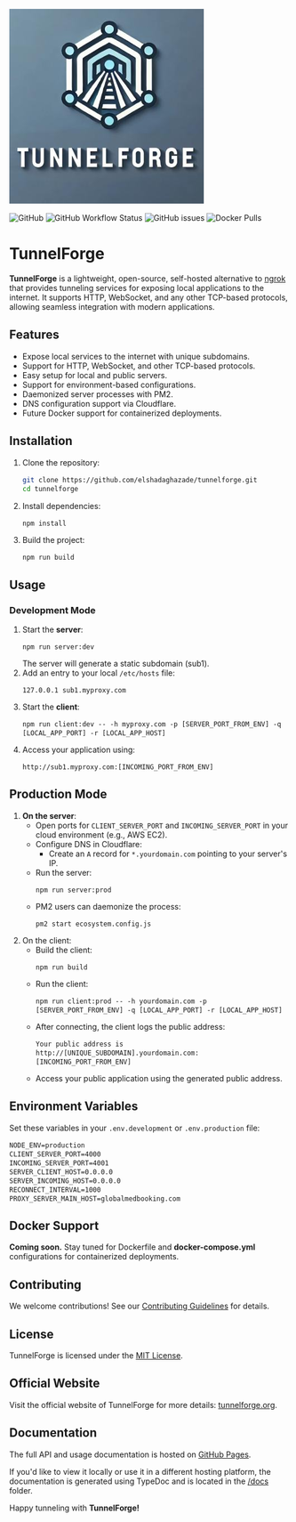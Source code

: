 ![TunnelForge Logo](./tunnelforge-350x350.jpg)

![GitHub](https://img.shields.io/github/license/elshadaghazade/tunnelforge?label=license&style=for-the-badge)
![GitHub Workflow Status](https://img.shields.io/github/actions/workflow/status/elshadaghazade/tunnelforge/release.yml?branch=main)
![GitHub issues](https://img.shields.io/github/issues/elshadaghazade/tunnelforge)
![Docker Pulls](https://img.shields.io/docker/pulls/elshadaghazade/tunnelforge)

# TunnelForge

**TunnelForge** is a lightweight, open-source, self-hosted alternative to [ngrok](https://ngrok.com/) that provides tunneling services for exposing local applications to the internet. It supports HTTP, WebSocket, and any other TCP-based protocols, allowing seamless integration with modern applications.

## Features

- Expose local services to the internet with unique subdomains.
- Support for HTTP, WebSocket, and other TCP-based protocols.
- Easy setup for local and public servers.
- Support for environment-based configurations.
- Daemonized server processes with PM2.
- DNS configuration support via Cloudflare.
- Future Docker support for containerized deployments.

## Installation

1. Clone the repository:
   ```bash
   git clone https://github.com/elshadaghazade/tunnelforge.git
   cd tunnelforge
   ```
2. Install dependencies:
    ```
    npm install
    ```
3. Build the project:
    ```
    npm run build
    ```

## Usage

### Development Mode
1. Start the **server**:
    ```
    npm run server:dev
    ```
    The server will generate a static subdomain (sub1).
2. Add an entry to your local ```/etc/hosts``` file:
    ```
    127.0.0.1 sub1.myproxy.com
    ```
3. Start the **client**:
    ```
    npm run client:dev -- -h myproxy.com -p [SERVER_PORT_FROM_ENV] -q [LOCAL_APP_PORT] -r [LOCAL_APP_HOST]
    ```
4. Access your application using:
    ```
    http://sub1.myproxy.com:[INCOMING_PORT_FROM_ENV]
    ```

## Production Mode
1. **On the server**:
    - Open ports for ```CLIENT_SERVER_PORT``` and ```INCOMING_SERVER_PORT``` in your cloud environment (e.g., AWS EC2).
    - Configure DNS in Cloudflare:
        - Create an ```A``` record for ```*.yourdomain.com``` pointing to your server's IP.
    - Run the server:
        ```
        npm run server:prod
        ```
    - PM2 users can daemonize the process:
        ```
        pm2 start ecosystem.config.js
        ```
2. On the client:
    - Build the client:
        ```
        npm run build
        ```
    - Run the client:
        ```
        npm run client:prod -- -h yourdomain.com -p [SERVER_PORT_FROM_ENV] -q [LOCAL_APP_PORT] -r [LOCAL_APP_HOST]
        ```
    - After connecting, the client logs the public address:
        ```
        Your public address is http://[UNIQUE_SUBDOMAIN].yourdomain.com:[INCOMING_PORT_FROM_ENV]
        ```
    - Access your public application using the generated public address.

## Environment Variables
Set these variables in your ```.env.development``` or ```.env.production``` file:
```
NODE_ENV=production
CLIENT_SERVER_PORT=4000
INCOMING_SERVER_PORT=4001
SERVER_CLIENT_HOST=0.0.0.0
SERVER_INCOMING_HOST=0.0.0.0
RECONNECT_INTERVAL=1000
PROXY_SERVER_MAIN_HOST=globalmedbooking.com
```

## Docker Support
**Coming soon.**
Stay tuned for Dockerfile and **docker-compose.yml** configurations for containerized deployments.

## Contributing
We welcome contributions! See our [Contributing Guidelines](./CONTRIBUTING.md) for details.

## License
TunnelForge is licensed under the [MIT License](./LICENSE).

## Official Website
Visit the official website of TunnelForge for more details: [tunnelforge.org](https://tunnelforge.org).

## Documentation
The full API and usage documentation is hosted on [GitHub Pages](https://elshadaghazade.github.io/tunnerforge/). 

If you'd like to view it locally or use it in a different hosting platform, the documentation is generated using TypeDoc and is located in the [/docs](./docs/index.html) folder.

Happy tunneling with **TunnelForge!**